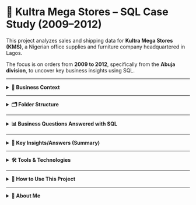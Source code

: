 
# 🧾 Kultra Mega Stores – SQL Case Study (2009–2012)

This project analyzes sales and shipping data for **Kultra Mega Stores (KMS)**, a Nigerian office supplies and furniture company headquartered in Lagos.

The focus is on orders from **2009 to 2012**, specifically from the **Abuja division**, to uncover key business insights using SQL.

---

<details>
<summary><strong>🎯 Business Context</strong></summary>

Kultra Mega Stores serves three types of customers:

- Individual Consumers  
- Small Businesses (Retail)  
- Large Corporations (Wholesale)  

I am a **Business Intelligence Analyst** helping the Abuja branch use its data to answer operational and customer questions. The data was provided in CSV format and imported into a SQL Server database table named `Cases_Study` and `Order_Status`.

</details>

---

<details>
<summary><strong>🗂️ Folder Structure</strong></summary>

```
kms-inventory-sql-case-study/
│
├── data/
→ Raw CSV files
│   ├── KMS Sql Case Study.csv
│   └── Order_Status.csv
│
├── queries/
→ SQL scripts for each business question
│   ├── 01_Product_Category_With_Highest_Sales.sql
│   ├── 02_Top 3_And_Bottom 3_Regions_By_Sales.sql
│   ├── 03_Total_Appliances_Sale_Ontario.sql
│   ├── 04_Bottom 10_Customers.sql
│   ├── 05_Most_Shipping_Cost_Using_A_Particular_Shipping_Method.sql
│   ├── 06_top_customers_by_sales.sql
│   ├── 07_Small_Business_Customer_With_Highest_Sales.sql
│   ├── 08_Corporate_Customer_With_Most_Orders_2009-2012.sql
│   ├── 09_most_profitable_consumer_customer.sql
│   ├── 10_customer_returns.sql
│   └── 11_shipping_evaluation.sql
│
├── output/
→ Screenshots of query results

```

</details>

---

<details>
<summary><strong>📊 Business Questions Answered with SQL</strong></summary>

### 📌 Case Scenario I
1. Which product category had the highest sales?  

2. What are the Top 3 and Bottom 3 regions in terms of sales?  

3. What were the total sales of appliances in Ontario?  

4. Advise the management on what is needed to increase the revenue from the bottom 10 customers  

5. Which shipping method cost the most?  

### 📌 Case Scenario II
6. Who are the most valuable customers and what do they purchase?  

7. Which small business customer had the highest sales?  

8. Which corporate customer placed the most orders between 2009 and 2012?  

9. Which consumer customer was the most profitable?  

10. Which customers returned items, and what segment do they belong to?  

11. Did KMS spend shipping costs appropriately based on order priority?

Each `.sql` file in the `queries/` folder contains clean, commented SQL code for answering each question.

</details>

---

<details>
<summary><strong>🧠 Key Insights/Answers (Summary)</strong></summary>

1. **Technology category** had the highest sales.

2. **West, Ontario, and Prarie** were the top regions in terms of sales.  
- **Nunavut, Northwest Territories, and Yukon** were the bottom regions.

3. Total sales of appliances in Ontario was **₦202,346.9**.

4. The bottom 10 customers showed low engagement and low spend across various categories.  
  - **Recommendations:** Identify if these customers are inactive or new.  
  - Consider email campaigns, bundle offers, or reactivation discounts.

5. **Delivery Truck** incurred the most cost as a shipping method.

6. **Emily Phan** (Technology), **Deborah Brumfield** (Technology), **Roy Skaria** (Furniture) were top customers.

7. **Dennis Kane** was the small business customer with the highest sales.

8. **Adam Hart** placed the most corporate orders (18 orders).

9. **Emily Phan** was the most profitable consumer customer.

10. Over **419 unique customers** returned items.

11. Even though average delays were low, using inappropriate shipping methods;
- **Most orders (5,101)** used the correct shipping method.
- **822 orders were misaligned**:
     - **451 urgent orders** used slow Delivery Truck — risking delays even though average delay looks low as well.
     - **371 non-urgent orders** used Express Air — spending extra for speed they didn’t need..

</details>

---

<details>
<summary><strong>🛠 Tools & Technologies</strong></summary>

- SQL Server (SQL Server Management Studio 20)

</details>

---

<details>
<summary><strong>🚀 How to Use This Project</strong></summary>

1. Download or clone the repo from GitHub  
2. Import the CSV files into SQL Server as tables (`Cases_Study`, etc.)  
3. Open and run the `.sql` files in the `queries/` folder  
4. Explore the output  

</details>

---

<details>
<summary><strong>👤 About Me</strong></summary>

**Victor Adesoye**  
Business Intelligence & Data Analyst  
📧 victoradesoye@gmail.com  
🌍 [LinkedIn](https://www.linkedin.com/in/victor-adesoye)

</details>
